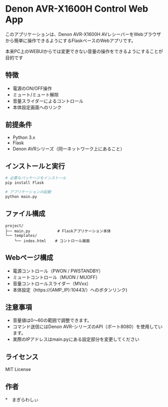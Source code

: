 # Denon AVR-X1600H Control Web App

このアプリケーションは、Denon AVR-X1600H AVレシーバーをWebブラウザから簡単に操作できるようにするFlaskベースのWebアプリです。

本来PC上のWEBUIからでは変更できない音量の操作をできるようにすることが目的です

## 特徴

* 電源のON/OFF操作
* ミュート/ミュート解除
* 音量スライダーによるコントロール
* 本体設定画面へのリンク

## 前提条件

* Python 3.x
* Flask
* Denon AVRシリーズ（同一ネットワーク上にあること）

## インストールと実行

```bash
# 必要なパッケージをインストール
pip install Flask

# アプリケーションの起動
python main.py
```

## ファイル構成

```
project/
├── main.py            # Flaskアプリケーション本体
└── templates/
    └── index.html    # コントロール画面
```

## Webページ構成

* 電源コントロール（PWON / PWSTANDBY）
* ミュートコントロール（MUON / MUOFF）
* 音量コントロールスライダー（MVxx）
* 本体設定（https://{AMP_IP}:10443/）へのボタンリンク)

## 注意事項

* 音量値は0〜60の範囲で調整できます。
* コマンド送信にはDenon AVR-シリーズのAPI（ポート8080）を使用しています。
* 実際のIPアドレスはmain.pyにある設定部分を変更してください

## ライセンス

MIT License

## 作者

*　まぎらわしぃ
